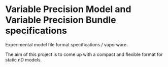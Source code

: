 # Variable Precision Model and Variable Precision Bundle specifications

Experimental model file format specifications / vaporware.

The aim of this project is to come up with a compact and flexible format for static nD models.
